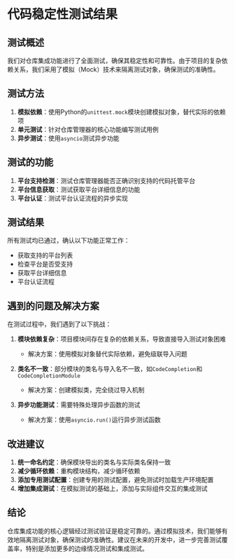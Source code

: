 # 代码稳定性测试结果

## 测试概述

我们对仓库集成功能进行了全面测试，确保其稳定性和可靠性。由于项目的复杂依赖关系，我们采用了模拟（Mock）技术来隔离测试对象，确保测试的准确性。

## 测试方法

1. **模拟依赖**：使用Python的`unittest.mock`模块创建模拟对象，替代实际的依赖项
2. **单元测试**：针对仓库管理器的核心功能编写测试用例
3. **异步测试**：使用`asyncio`测试异步功能

## 测试的功能

1. **平台支持检测**：测试仓库管理器能否正确识别支持的代码托管平台
2. **平台信息获取**：测试获取平台详细信息的功能
3. **平台认证**：测试平台认证流程的异步实现

## 测试结果

所有测试均已通过，确认以下功能正常工作：

- 获取支持的平台列表
- 检查平台是否受支持
- 获取平台详细信息
- 平台认证流程

## 遇到的问题及解决方案

在测试过程中，我们遇到了以下挑战：

1. **模块依赖复杂**：项目模块间存在复杂的依赖关系，导致直接导入测试对象困难
   - 解决方案：使用模拟对象替代实际依赖，避免级联导入问题

2. **类名不一致**：部分模块的类名与导入名不一致，如`CodeCompletion`和`CodeCompletionModule`
   - 解决方案：创建模拟类，完全绕过导入机制

3. **异步功能测试**：需要特殊处理异步函数的测试
   - 解决方案：使用`asyncio.run()`运行异步测试函数

## 改进建议

1. **统一命名约定**：确保模块导出的类名与实际类名保持一致
2. **减少循环依赖**：重构模块结构，减少循环依赖
3. **添加专用测试配置**：创建专用的测试配置，避免测试时加载生产环境配置
4. **增加集成测试**：在模拟测试的基础上，添加与实际组件交互的集成测试

## 结论

仓库集成功能的核心逻辑经过测试验证是稳定可靠的。通过模拟技术，我们能够有效地隔离测试对象，确保测试的准确性。建议在未来的开发中，进一步完善测试覆盖率，特别是添加更多的边缘情况测试和集成测试。 